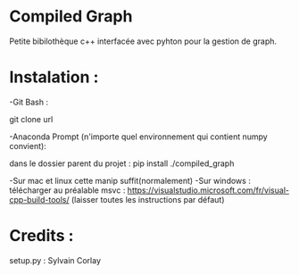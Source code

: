 # Compiled Graph
Petite bibilothèque c++ interfacée avec pyhton pour la gestion de graph.

# Instalation :
-Git Bash :

git clone url

-Anaconda Prompt (n'importe quel environnement qui contient numpy convient):

dans le dossier parent du projet : pip install ./compiled_graph

-Sur mac et linux cette manip suffit(normalement)
-Sur windows : télécharger au préalable msvc : https://visualstudio.microsoft.com/fr/visual-cpp-build-tools/ (laisser toutes les instructions par défaut)

# Credits :
setup.py : Sylvain Corlay
